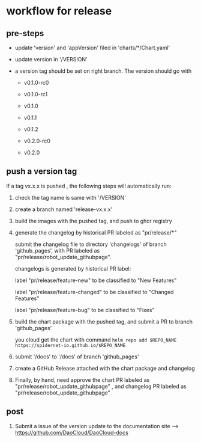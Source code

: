 # workflow for release

## pre-steps

* update 'version' and 'appVersion' filed in 'charts/*/Chart.yaml'

* update version in '/VERSION'

* a version tag should be set on right branch. The version should go with 

    * v0.1.0-rc0

    * v0.1.0-rc1

    * v0.1.0
  
    * v0.1.1
  
    * v0.1.2
  
    * v0.2.0-rc0
  
    * v0.2.0

## push a version tag

If a tag vx.x.x is pushed , the following steps will automatically run:

1. check the tag name is same with '/VERSION'

2. create a branch named 'release-vx.x.x'

3. build the images with the pushed tag, and push to ghcr registry

4. generate the changelog by historical PR labeled as "pr/release/*"

    submit the changelog file to directory 'changelogs' of branch 'github_pages', with PR labeled as "pr/release/robot_update_githubpage".

    changelogs is generated by historical PR label:

    label "pr/release/feature-new" to be classified to "New Features"

    label "pr/release/feature-changed" to be classified to "Changed Features"

    label "pr/release/feature-bug" to be classified to "Fixes"

5. build the chart package with the pushed tag, and submit a PR to branch 'github_pages' 

    you cloud get the chart with command `helm repo add $REPO_NAME https://spidernet-io.github.io/$REPO_NAME `

6. submit '/docs' to '/docs' of branch 'github_pages'

7. create a GitHub Release attached with the chart package and changelog

8. Finally, by hand, need approve the chart PR labeled as "pr/release/robot_update_githubpage" , and changelog PR labeled as "pr/release/robot_update_githubpage"

## post

1. Submit a issue of the version update to the documentation site --> <https://github.com/DaoCloud/DaoCloud-docs>
